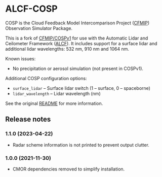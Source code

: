 # ALCF-COSP

COSP is the Cloud Feedback Model Intercomparison Project
([CFMIP](https://www.earthsystemcog.org/projects/cfmip/)) Observation Simulator
Package.

This is a fork of [CFMIP/COSPv1](https://github.com/CFMIP/COSPv1) for use with
the Automatic Lidar and Ceilometer Framework
([ALCF](https://alcf-lidar.github.io)). It includes support for a surface
lidar and additional lidar wavelengths: 532 nm, 910 nm and 1064 nm.

Known issues:

- No precipitation or aerosol simulation (not present in COSPv1).

Additional COSP configuration options:

- `surface_lidar` – Surface lidar switch (1 – surface, 0 – spaceborne)
- `lidar_wavelength` – Lidar wavelength (nm)

See the original [README](README.txt) for more information.

Release notes
-------------

### 1.1.0 (2023-04-22)

- Radar scheme information is not printed to prevent output clutter.

### 1.0.0 (2021-11-30)

- CMOR dependencies removed to simplify installation.
